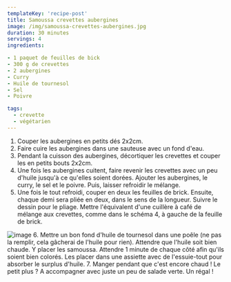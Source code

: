 ```yaml
---
templateKey: 'recipe-post'
title: Samoussa crevettes aubergines
image: /img/samoussa-crevettes-aubergines.jpg
duration: 30 minutes
servings: 4
ingredients:

- 1 paquet de feuilles de bick
- 300 g de crevettes 
- 2 aubergines
- Curry
- Huile de tournesol
- Sel
- Poivre

tags:
  - crevette
  - végétarien
---
```

1. Couper les aubergines en petits dés 2x2cm. 
2. Faire cuire les aubergines dans une sauteuse avec un fond d'eau.
3. Pendant la cuisson des aubergines, décortiquer les crevettes et couper les en petits bouts 2x2cm.
4. Une fois les aubergines cuitent, faire revenir les crevettes avec un peu d'huile jusqu'à ce qu'elles soient dorées. Ajouter les aubergines, le curry, le sel et le poivre. Puis, laisser refroidir le mélange.
5. Une fois le tout refroidi, couper en deux les feuilles de brick. Ensuite, chaque demi sera pliée en deux, dans le sens de la longueur. Suivre le dessin pour le pliage. Mettre l'équivalent d'une cuillère à café de mélange aux crevettes, comme dans le schéma 4, à gauche de la feuille de brick.

![image](https://user-images.githubusercontent.com/63745587/79390713-843ee300-7f70-11ea-911a-7448ede80d1a.png)
6. Mettre un bon fond d'huile de tournesol dans une poêle (ne pas la remplir, cela gâcherai de l'huile pour rien). Attendre que l'huile soit bien chaude. Y placer les samoussa. Attendre 1 minute de chaque côté afin qu'ils soient bien colorés. Les placer dans une assiette avec de l'essuie-tout pour absorber le surplus d'huile. 
7. Manger pendant que c'est encore chaud ! Le petit plus ? A accompagner avec juste un peu de salade verte. Un régal !
